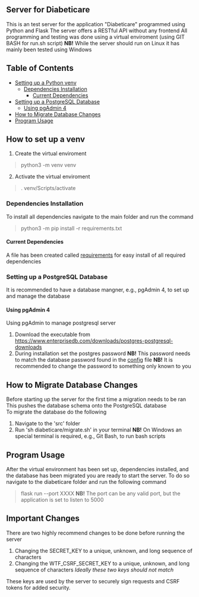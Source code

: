 ## Server for Diabeticare 
This is an test server for the application "Diabeticare" programmed using Python and Flask 
The server offers a RESTful API without any frontend
All programming and testing was done using a virtual enviroment (using GIT BASH for run.sh script)
**NB!** While the server should run on Linux it has mainly been tested using Windows

## Table of Contents
- [Setting up a Python venv](#setting-up-a-postgresql-database)
  - [Dependencies Installation](#dependencies-installation)
    - [Current Dependencies](#current-dependencies)
- [Setting up a PostgreSQL Database](#setting-up-a-postgresql-database)
  - [Using pgAdmin 4](#using-pgadmin-4)
- [How to Migrate Database Changes](#how-to-migrate-database-changes)
- [Program Usage](#program-usage)

## How to set up a venv
1. Create the virtual enviroment
> python3 -m venv venv
2. Activate the virtual enviroment
> . venv/Scripts/activate

### Dependencies Installation
To install all dependencies navigate to the main folder and run the command
> python3 -m pip install -r requirements.txt

#### Current Dependencies
A file has been created called [requirements](requirements.txt) for easy install of all required dependencies  

### Setting up a PostgreSQL Database
It is recommended to have a database mangner, e.g., pgAdmin 4, to set up and manage the database
  
#### Using pgAdmin 4
Using pgAdmin to manage postgresql server 
1. Download the executable from https://www.enterprisedb.com/downloads/postgres-postgresql-downloads
2. During installation set the postgres password
**NB!** This password needs to match the database password found in the [config](config.py) file
**NB!** It is recommended to change the password to something only known to you

## How to Migrate Database Changes
Before starting up the server for the first time a migration needs to be ran
This pushes the database schema onto the PostgreSQL database  
To migrate the database do the following
1. Navigate to the 'src' folder
2. Run 'sh diabeticare/migrate.sh' in your terminal
**NB!** On Windows an special terminal is required, e.g., Git Bash, to run bash scripts

## Program Usage
After the virtual environment has been set up, dependencies installed, and the database has been migrated you are ready to start the server.
To do so navigate to the diabeticare folder and run the following command
> flask run --port XXXX
**NB!** The port can be any valid port, but the application is set to listen to 5000

## Important Changes
There are two highly recommend changes to be done before running the server
1. Changing the SECRET_KEY to a unique, unknown, and long sequence of characters
2. Changing the WTF_CSRF_SECRET_KEY to a unique, unknown, and long sequence of characters
*Ideally these two keys should not match*
  
These keys are used by the server to securely sign requests and CSRF tokens for added security.